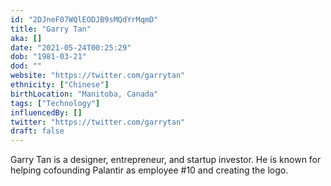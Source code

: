 ```yaml
---
id: "2DJneF07WQlEODJB9sMQdYrMqmD"
title: "Garry Tan"
aka: []
date: "2021-05-24T00:25:29"
dob: "1981-03-21"
dod: ""
website: "https://twitter.com/garrytan"
ethnicity: ["Chinese"]
birthLocation: "Manitoba, Canada"
tags: ["Technology"]
influencedBy: []
twitter: "https://twitter.com/garrytan"
draft: false
---
```


Garry Tan is a designer, entrepreneur, and startup investor. He is known for
helping cofounding Palantir as employee #10 and creating the logo.
